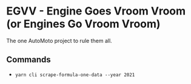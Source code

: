 # EGVV - Engine Goes Vroom Vroom (or Engines Go Vroom Vroom)

The one AutoMoto project to rule them all.

## Commands

- `yarn cli scrape-formula-one-data --year 2021`
